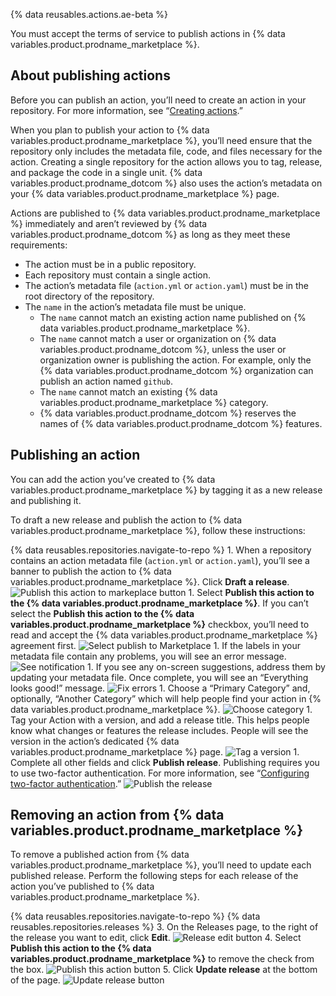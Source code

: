 {% data reusables.actions.ae-beta %}

You must accept the terms of service to publish actions in {% data variables.product.prodname\_marketplace %}.

## About publishing actions

Before you can publish an action, you’ll need to create an action in your repository. For more information, see “[Creating actions](/actions/creating-actions).”

When you plan to publish your action to {% data variables.product.prodname\_marketplace %}, you’ll need ensure that the repository only includes the metadata file, code, and files necessary for the action. Creating a single repository for the action allows you to tag, release, and package the code in a single unit. {% data variables.product.prodname\_dotcom %} also uses the action’s metadata on your {% data variables.product.prodname\_marketplace %} page.

Actions are published to {% data variables.product.prodname\_marketplace %} immediately and aren’t reviewed by {% data variables.product.prodname\_dotcom %} as long as they meet these requirements:

- The action must be in a public repository.
- Each repository must contain a single action.
- The action’s metadata file (`action.yml` or `action.yaml`) must be in the root directory of the repository.
- The `name` in the action’s metadata file must be unique.
  - The `name` cannot match an existing action name published on {% data variables.product.prodname\_marketplace %}.
  - The `name` cannot match a user or organization on {% data variables.product.prodname\_dotcom %}, unless the user or organization owner is publishing the action. For example, only the {% data variables.product.prodname\_dotcom %} organization can publish an action named `github`.
  - The `name` cannot match an existing {% data variables.product.prodname\_marketplace %} category.
  - {% data variables.product.prodname\_dotcom %} reserves the names of {% data variables.product.prodname\_dotcom %} features.

## Publishing an action

You can add the action you’ve created to {% data variables.product.prodname\_marketplace %} by tagging it as a new release and publishing it.

To draft a new release and publish the action to {% data variables.product.prodname\_marketplace %}, follow these instructions:

{% data reusables.repositories.navigate-to-repo %} 1. When a repository contains an action metadata file (`action.yml` or `action.yaml`), you’ll see a banner to publish the action to {% data variables.product.prodname\_marketplace %}. Click **Draft a release**. ![Publish this action to markeplace button](/assets/images/help/repository/publish-github-action-to-markeplace-button.png) 1. Select **Publish this action to the {% data variables.product.prodname\_marketplace %}**. If you can’t select the **Publish this action to the {% data variables.product.prodname\_marketplace %}** checkbox, you’ll need to read and accept the {% data variables.product.prodname\_marketplace %} agreement first. ![Select publish to Marketplace](/assets/images/help/repository/marketplace_actions_publish.png) 1. If the labels in your metadata file contain any problems, you will see an error message. ![See notification](/assets/images/help/repository/marketplace_actions_fixerrors.png) 1. If you see any on-screen suggestions, address them by updating your metadata file. Once complete, you will see an “Everything looks good!” message. ![Fix errors](/assets/images/help/repository/marketplace_actions_looksgood.png) 1. Choose a “Primary Category” and, optionally, “Another Category” which will help people find your action in {% data variables.product.prodname\_marketplace %}. ![Choose category](/assets/images/help/repository/marketplace_actions_categories.png) 1. Tag your Action with a version, and add a release title. This helps people know what changes or features the release includes. People will see the version in the action’s dedicated {% data variables.product.prodname\_marketplace %} page. ![Tag a version](/assets/images/help/repository/marketplace_actions_version.png) 1. Complete all other fields and click **Publish release**. Publishing requires you to use two-factor authentication. For more information, see “[Configuring two-factor authentication](/articles/configuring-two-factor-authentication/).” ![Publish the release](/assets/images/help/repository/marketplace_actions_publishrelease.png)

## Removing an action from {% data variables.product.prodname\_marketplace %}

To remove a published action from {% data variables.product.prodname\_marketplace %}, you’ll need to update each published release. Perform the following steps for each release of the action you’ve published to {% data variables.product.prodname\_marketplace %}.

{% data reusables.repositories.navigate-to-repo %} {% data reusables.repositories.releases %} 3. On the Releases page, to the right of the release you want to edit, click **Edit**. ![Release edit button](/assets/images/help/releases/release-edit-btn.png) 4. Select **Publish this action to the {% data variables.product.prodname\_marketplace %}** to remove the check from the box. ![Publish this action button](/assets/images/help/repository/actions-marketplace-unpublish.png) 5. Click **Update release** at the bottom of the page. ![Update release button](/assets/images/help/repository/actions-marketplace-update-release.png)
